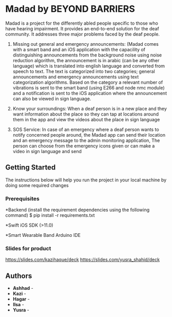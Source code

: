 # Madad by BEYOND BARRIERS

Madad is a project for the differently abled people specific to those who have hearing impairment. It provides an end-to-end solution for the deaf community. It addresses three major problems faced by the deaf people.

1) Missing out general and emergency announcements: (Madad comes with a smart band and an iOS application with the capacility of distinguishing announcements from the background noise using noise reduction algorithm, the announcement is in arabic (can be any other language) which is translated into english language and converted from speech to text. The text is categorized into two categories; general announcements and emergency announcements using text categorization algorithms. Based on the category a relevant number of vibrations is sent to the smart band (using E266 and node nmc module) and a notification is sent to the iOS application where the announcement can also be viewed in sign language.

2) Know your surroundings: When a deaf person is in a new place and they want information about the place so they can tap at locations around them in the app and view the videos about the place in sign language

3) SOS Service: In case of an emergency where a deaf person wants to notify concerned people around, the Madad app can send their location and an emergency message to the admin monitoring application, The person can choose from the emergency icons given or can make a video in sign language and send  
     
## Getting Started

The instructions below will help you run the project in your local machine by doing some required changes

### Prerequisites

*Backend (install the requirement dependencies using the following command)
$ pip install -r requirements.txt

*Swift
iOS SDK (>11.0)

*Smart Wearable Band
Arduino IDE

### Slides for product
https://slides.com/kazihaque/deck
https://slides.com/yusra_shahid/deck


## Authors

* **Ashhad** - 
* **Kazi** -
* **Hagar** -
* **Ilsa** -
* **Yusra** -    






